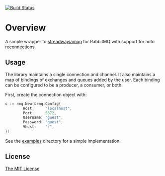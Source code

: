[![Build Status](https://travis-ci.org/flowerinthenight/rmq.svg?branch=master)](https://travis-ci.org/flowerinthenight/rmq)

# Overview

A simple wrapper to [streadway/amqp](https://github.com/streadway/amqp) for RabbitMQ with support for auto reconnections.

## Usage

The library maintains a single connection and channel. It also maintains a map of bindings of exchanges and queues added by the user. Each binding can be configured to be a producer, a consumer, or both.

First, create the connection object with:


```go
c := rmq.New(&rmq.Config{
		Host:     "localhost",
		Port:     5672,
		Username: "guest",
		Password: "guest",
		Vhost:    "/",
})
```



See the [examples](./examples) directory for a simple implementation.

## License

[The MIT License](./LICENSE.md)
